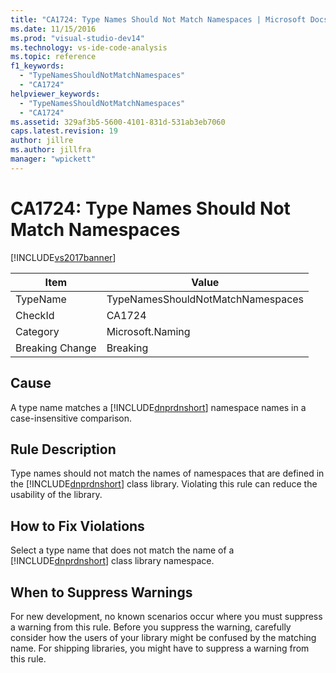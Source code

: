 ```yaml
---
title: "CA1724: Type Names Should Not Match Namespaces | Microsoft Docs"
ms.date: 11/15/2016
ms.prod: "visual-studio-dev14"
ms.technology: vs-ide-code-analysis
ms.topic: reference
f1_keywords:
  - "TypeNamesShouldNotMatchNamespaces"
  - "CA1724"
helpviewer_keywords:
  - "TypeNamesShouldNotMatchNamespaces"
  - "CA1724"
ms.assetid: 329af3b5-5600-4101-831d-531ab3eb7060
caps.latest.revision: 19
author: jillre
ms.author: jillfra
manager: "wpickett"
---
```

# CA1724: Type Names Should Not Match Namespaces
[!INCLUDE[vs2017banner](../includes/vs2017banner.md)]

|Item|Value|
|-|-|
|TypeName|TypeNamesShouldNotMatchNamespaces|
|CheckId|CA1724|
|Category|Microsoft.Naming|
|Breaking Change|Breaking|

## Cause
 A type name matches a [!INCLUDE[dnprdnshort](../includes/dnprdnshort-md.md)] namespace names in a case-insensitive comparison.

## Rule Description
 Type names should not match the names of namespaces that are defined in the [!INCLUDE[dnprdnshort](../includes/dnprdnshort-md.md)] class library. Violating this rule can reduce the usability of the library.

## How to Fix Violations
 Select a type name that does not match the name of a [!INCLUDE[dnprdnshort](../includes/dnprdnshort-md.md)] class library namespace.

## When to Suppress Warnings
 For new development, no known scenarios occur where you must suppress a warning from this rule. Before you suppress the warning, carefully consider how the users of your library might be confused by the matching name. For shipping libraries, you might have to suppress a warning from this rule.

